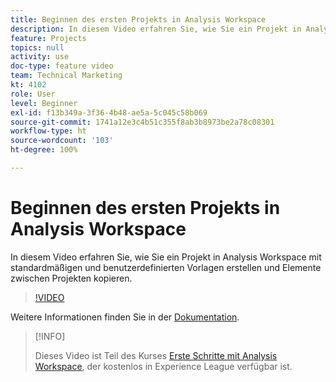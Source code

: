 ```yaml
---
title: Beginnen des ersten Projekts in Analysis Workspace
description: In diesem Video erfahren Sie, wie Sie ein Projekt in Analysis Workspace mit standardmäßigen und benutzerdefinierten Vorlagen erstellen und Elemente zwischen Projekten kopieren.
feature: Projects
topics: null
activity: use
doc-type: feature video
team: Technical Marketing
kt: 4102
role: User
level: Beginner
exl-id: f13b349a-3f36-4b48-ae5a-5c045c58b069
source-git-commit: 1741a12e3c4b51c355f8ab3b8973be2a78c08301
workflow-type: ht
source-wordcount: '103'
ht-degree: 100%

---
```


# Beginnen des ersten Projekts in Analysis Workspace

In diesem Video erfahren Sie, wie Sie ein Projekt in Analysis Workspace mit standardmäßigen und benutzerdefinierten Vorlagen erstellen und Elemente zwischen Projekten kopieren.

>[!VIDEO](https://video.tv.adobe.com/v/30368/?quality=12)

Weitere Informationen finden Sie in der [Dokumentation](https://experienceleague.adobe.com/docs/analytics/analyze/analysis-workspace/build-workspace-project/freeform-overview.html?lang=de).

>[!INFO]
>
> Dieses Video ist Teil des Kurses [Erste Schritte mit Analysis Workspace](https://experienceleague.adobe.com/?recommended=Analytics-U-1-2020.1.workspace&amp;lang=de), der kostenlos in Experience League verfügbar ist.
